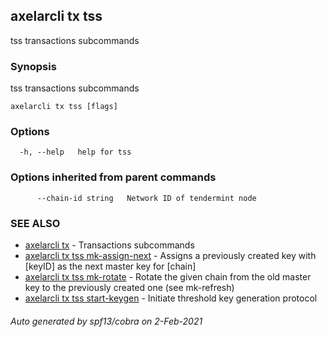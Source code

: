## axelarcli tx tss

tss transactions subcommands

### Synopsis

tss transactions subcommands

```
axelarcli tx tss [flags]
```

### Options

```
  -h, --help   help for tss
```

### Options inherited from parent commands

```
      --chain-id string   Network ID of tendermint node
```

### SEE ALSO

- [axelarcli tx](axelarcli_tx.md)	 - Transactions subcommands
- [axelarcli tx tss mk-assign-next](axelarcli_tx_tss_mk-assign-next.md)	 - Assigns a previously created key with \[keyID\] as the next master key for \[chain\]
- [axelarcli tx tss mk-rotate](axelarcli_tx_tss_mk-rotate.md)	 - Rotate the given chain from the old master key to the previously created one (see mk-refresh)
- [axelarcli tx tss start-keygen](axelarcli_tx_tss_start-keygen.md)	 - Initiate threshold key generation protocol

###### Auto generated by spf13/cobra on 2-Feb-2021
